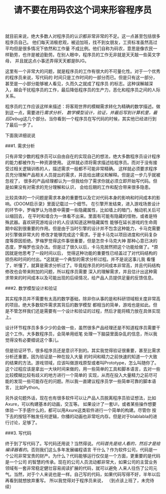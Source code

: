 ﻿---
title: "请不要在用码农这个词来形容程序员"
layout: post
description: "程序员的工作可远远不止写程序，这一点和其他大多数职业还是有区别的"
robots: none
---

就目前来说，绝大多数人对程序员的认识都非常非常的不足。这一点甚至包括很多程序员自己。
他们每天消极悲观，被迫加班，找不到女朋友，工资标准虽然高过平均但是很多情况下依然和工作量
不成比例。他们自称为码农，意思是像农民一样勤劳，也许是被迫勤劳。在别人眼中，程序员的工作无非就是天天敲一些英文字母，
并且就这点小事还弄得天天都是BUG。

这里有一个非常大的问题，就是程序员的工作有很大的不可量化性。对于一个优秀的程序员来说，写代码的
时间只是工作时间的一部分而已。但是只有这一部分，甚至是一小部分能够被人看见，久而久之就成了程序员
的标志。这种误解越深入，越会干扰程序员的工作，最后降低程序员的生产力，恶化和程序员之间的人际关系。

程序员的工作应该这样来描述：将客观世界的模糊需求转化为精确的数学描述。做到这一点，需要进行*需求分析，
数学模型设计，验证，并最后写到计算机里，最后Debug*这几个部分。当你看到一个程序员在写代码的时候，其实他已经进行到
了最后一步了。

下面我详细说说

###1. 需求分析

只有非常少数的程序员可以自由自在的实现自己的想法，绝大多数程序员设计程序的能力都被作为一种资源使用。
这样就必须将需求描述给程序员。而对于没有接受过相关逻辑训练的人，描述需求一般都不可能非常精确。
这样就必须要求程序员充分理解产品相关人员提出的需求，并且给出建议和解释。但是这一步几乎就被忽视了，
很多的产品经理都认为一但我给你了需求你就必须立即开始写代码。但是如果没有对需求的充分理解和认识，
会给后期的工作和配合带来很多隐患。

比较具体的一个问题是需求本身的重要性以及它对代码本身的影响和时间成本的影响。《DOOM启示录》里面记载过一个细节。
在引擎开发结束，进入游戏场景设计的环节中，罗梅罗认为场景中需要一些隐藏属性，比如墙上的暗门，触动机关后可以缩回去，
在平时和墙合为一体看不出来。里面有可能有隐藏的怪物，或者是特殊武器。喜欢研究游戏设计的人应该知道这种隐藏属性
能够在延长游戏的生命周期中起到很重要的作用。但是由于当时引擎的设计并不包含这种能力，卡马克需要对引擎做非常大的
修改才能够完成这个需求。于是卡马克以项目进度和代码复杂度等原因拒绝。罗梅罗觉得这件事很重要，但是怎奈卡马克大神
那种心意已决的态度，罗梅罗也没办法。但是过了很久以后，卡马克居然把这个功能给做了。*原因就是他思考了一段时间以后，
觉得这种功能的重要性已经盖过了对代码结构的损伤和时间的付出。*这就是一个典型的需求分析过程。并不是说这事儿我
看懂了，听懂了，就算是需求分析过了。毕竟程序员的时间成本非常高，并且代码结构修改也会带来附加的问题，所以程序员需要
深入的理解需求，并且估计出这种需求带来的时间成本以及可能出现的后续情况，给产品人员提供足量的反馈信息。

###2. 数学模型设计和验证

其实程序员并不需要有太高的数学基础，除非你从事的是和科研领域相关度非常高的项目。绝大多数软件需求其背后的数学模型
都相当的简单，游戏也是如此。但是不管怎样我们还是需要有一个设计和验证的过程，然后才能将精力放在具体实现上。

设计环节程序员多多少少的会做一些，虽然很多产品经理还是不知道程序员需要干这个工作。大多数程序员，会简单用纸笔
处理一下脑袋里面杂乱的信息，所以我觉得没有必要细说这个事儿。

但是验证环节，很多程序员还是意识不到的。其实我觉得验证很重要，甚至比需求分析还重要。因为验证是一种在投入大量
的时间和精力之前快速的知道一个大致的结果的方法。游戏领域，应该叫做游戏原型或者叫Prototype，怎么叫随你了。
这个过程应该是拿出一大块时间来做的，用一些简单的工具和脚本语言，去对一些比较模糊比较有歧义的地方进行一个简单的
实现，从而在投入大量精力之前尽可能的发现一些可能存在的问题。所以我一直建议程序员学一些简单可靠的脚本语言，
比如Python。

另外说句题外话，现在也有很多软件可以让产品人员脱离程序员验证想法，比如Axure，可以构建基本的动画，交互等。
如果设计了一套UI，或者某些操作想要体验一下手感什么的，都可以用Axure这类软件进行一个简单的构建。尽管你
按下去的按钮不触发任何逻辑，你播的动画也非常吃内存。但是对于blablabla的进行讨论，足够了。

###3. 写代码

终于到了写代码了。写代码还用说？当然得说。*代码首先是给人看的，然后才是给编译器看的*。否则我们这么多年发展编程语言
干什么？作为软件公司，代码是一个公司非常宝贵的财产。为什么？代码能够运行仅仅是一个方面，更重要的是代码是一个公司
的智慧的传承。现在的公司人员流动都非常大，如果公司的主营业务领域有一套非常稳定健壮容易阅读扩展的代码，就可以避免
人来人往伤了公司元气。当然，对于个人来说也是一样。自己写的代码，如果代码写得不好，半年以后再看到就想放弃重写。
所以我觉得对于程序员来说，
（到点该上班了，未完待续）

